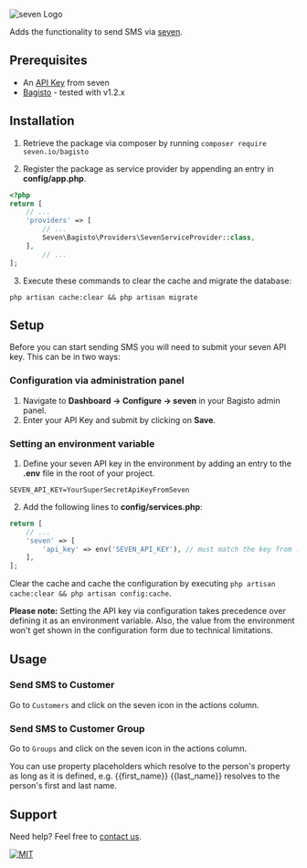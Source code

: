 ![](https://www.seven.io/wp-content/uploads/Logo.svg "seven Logo")

Adds the functionality to send SMS via [seven](https://www.seven.io).

## Prerequisites

- An [API Key](https://help.seven.io/en/api-key-access) from seven
- [Bagisto](https://bagisto.com/) - tested with v1.2.x

## Installation

1. Retrieve the package via composer by running `composer require seven.io/bagisto`

2. Register the package as service provider by appending an entry in **config/app.php**.

```php
<?php
return [
    // ...
    'providers' => [
        // ...
        Seven\Bagisto\Providers\SevenServiceProvider::class,
    ],
        // ...
];
```

3. Execute these commands to clear the cache and migrate the database:

```
php artisan cache:clear && php artisan migrate
```

## Setup

Before you can start sending SMS you will need to submit your seven API key. This can be
in two ways:

### Configuration via administration panel

1. Navigate to **Dashboard -> Configure -> seven** in your Bagisto admin panel.
2. Enter your API Key and submit by clicking on **Save**.

### Setting an environment variable

1. Define your seven API key in the environment by adding an entry to the **.env** file in
   the root of your project.

```dotenv
SEVEN_API_KEY=YourSuperSecretApiKeyFromSeven
```

2. Add the following lines to **config/services.php**:

```php
return [
    // ...
    'seven' => [
        'api_key' => env('SEVEN_API_KEY'), // must match the key from .env file added in the previous step
    ],
];
```

Clear the cache and cache the configuration by executing
`php artisan cache:clear && php artisan config:cache`.

**Please note:** Setting the API key via configuration takes precedence over defining it
as an environment variable. Also, the value from the environment won't get shown in the
configuration form due to technical limitations.

## Usage

### Send SMS to Customer

Go to `Customers` and click on the seven icon in the actions column.

### Send SMS to Customer Group

Go to `Groups` and click on the seven icon in the actions column.

You can use property placeholders which resolve to the person's property as long as it is
defined, e.g. {{first_name}} {{last_name}} resolves to the person's first and last name.

## Support

Need help? Feel free to [contact us](https://www.seven.io/en/company/contact).

[![MIT](https://img.shields.io/badge/License-MIT-teal.svg)](LICENSE)
